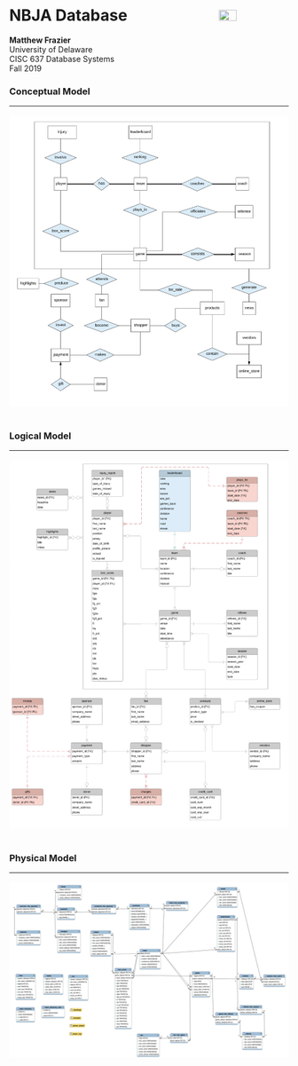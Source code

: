 # NBJA Database <img src="https://flcfit.com/wp-content/uploads/2018/04/Mens-league-logo.png" align="right" width="25%" height="25%"></img>
**Matthew Frazier**<br>
University of Delaware<br>
CISC 637 Database Systems<br>
Fall 2019

### Conceptual Model<hr>
![Conceptual Model](conceptual-model.png)
<br><br>
### Logical Model<hr>
![Logical Model](logical-model.png)
<br><br>
### Physical Model<hr>
![Physical Model](physical-model-revised.png)
